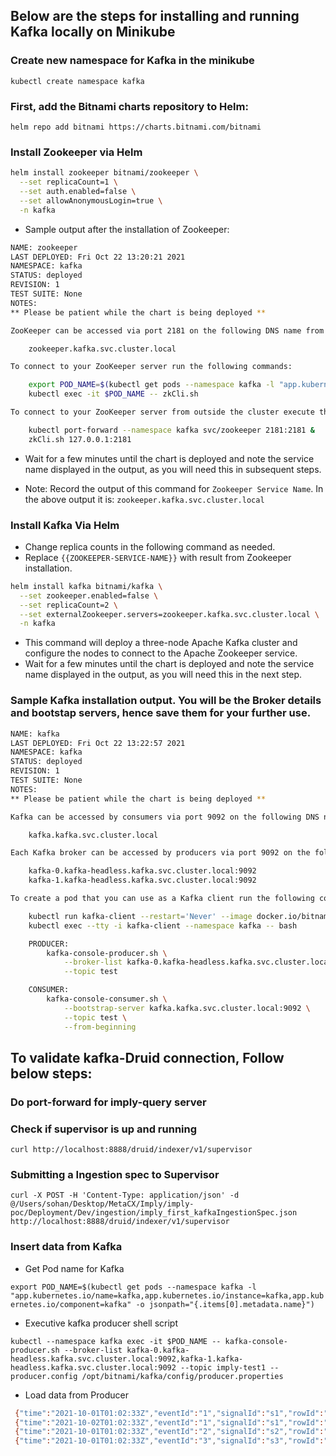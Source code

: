 ## Below are the steps for installing and running Kafka locally on Minikube

### Create new namespace for Kafka in the minikube

`kubectl create namespace kafka`

### First, add the Bitnami charts repository to Helm:

`helm repo add bitnami https://charts.bitnami.com/bitnami`

###  Install Zookeeper via Helm

```sh
helm install zookeeper bitnami/zookeeper \
  --set replicaCount=1 \
  --set auth.enabled=false \
  --set allowAnonymousLogin=true \
  -n kafka
```

* Sample output after the installation of Zookeeper: 

```sh
NAME: zookeeper
LAST DEPLOYED: Fri Oct 22 13:20:21 2021
NAMESPACE: kafka
STATUS: deployed
REVISION: 1
TEST SUITE: None
NOTES:
** Please be patient while the chart is being deployed **

ZooKeeper can be accessed via port 2181 on the following DNS name from within your cluster:

    zookeeper.kafka.svc.cluster.local

To connect to your ZooKeeper server run the following commands:

    export POD_NAME=$(kubectl get pods --namespace kafka -l "app.kubernetes.io/name=zookeeper,app.kubernetes.io/instance=zookeeper,app.kubernetes.io/component=zookeeper" -o jsonpath="{.items[0].metadata.name}")
    kubectl exec -it $POD_NAME -- zkCli.sh

To connect to your ZooKeeper server from outside the cluster execute the following commands:

    kubectl port-forward --namespace kafka svc/zookeeper 2181:2181 &
    zkCli.sh 127.0.0.1:2181
```

* Wait for a few minutes until the chart is deployed and note the service name displayed in the output, as you will need this in subsequent steps.

* Note: Record the output of this command for `Zookeeper Service Name`. In the above output it is: `zookeeper.kafka.svc.cluster.local`

### Install Kafka Via Helm
* Change replica counts in the following command as needed.
* Replace `{{ZOOKEEPER-SERVICE-NAME}}` with result from Zookeeper installation.

```sh
helm install kafka bitnami/kafka \
  --set zookeeper.enabled=false \
  --set replicaCount=2 \
  --set externalZookeeper.servers=zookeeper.kafka.svc.cluster.local \
  -n kafka
```
* This command will deploy a three-node Apache Kafka cluster and configure the nodes to connect to the Apache Zookeeper service. 
* Wait for a few minutes until the chart is deployed and note the service name displayed in the output, as you will need this in the next step.

### Sample Kafka installation output. You will be the Broker details and bootstap servers, hence save them for your further use. 
```sh
NAME: kafka
LAST DEPLOYED: Fri Oct 22 13:22:57 2021
NAMESPACE: kafka
STATUS: deployed
REVISION: 1
TEST SUITE: None
NOTES:
** Please be patient while the chart is being deployed **

Kafka can be accessed by consumers via port 9092 on the following DNS name from within your cluster:

    kafka.kafka.svc.cluster.local

Each Kafka broker can be accessed by producers via port 9092 on the following DNS name(s) from within your cluster:

    kafka-0.kafka-headless.kafka.svc.cluster.local:9092
    kafka-1.kafka-headless.kafka.svc.cluster.local:9092

To create a pod that you can use as a Kafka client run the following commands:

    kubectl run kafka-client --restart='Never' --image docker.io/bitnami/kafka:2.8.1-debian-10-r25 --namespace kafka --command -- sleep infinity
    kubectl exec --tty -i kafka-client --namespace kafka -- bash

    PRODUCER:
        kafka-console-producer.sh \
            --broker-list kafka-0.kafka-headless.kafka.svc.cluster.local:9092,kafka-1.kafka-headless.kafka.svc.cluster.local:9092 \
            --topic test

    CONSUMER:
        kafka-console-consumer.sh \
            --bootstrap-server kafka.kafka.svc.cluster.local:9092 \
            --topic test \
            --from-beginning
```

## To validate kafka-Druid connection, Follow below steps:

### Do port-forward for imply-query server 

### Check if supervisor is up and running

`curl http://localhost:8888/druid/indexer/v1/supervisor`

### Submitting a Ingestion spec to Supervisor

`curl -X POST -H 'Content-Type: application/json' -d @/Users/sohan/Desktop/MetaCX/Imply/imply-poc/Deployment/Dev/ingestion/imply_first_kafkaIngestionSpec.json http://localhost:8888/druid/indexer/v1/supervisor` 

### Insert data from Kafka
* Get Pod name for Kafka

`export POD_NAME=$(kubectl get pods --namespace kafka -l "app.kubernetes.io/name=kafka,app.kubernetes.io/instance=kafka,app.kubernetes.io/component=kafka" -o jsonpath="{.items[0].metadata.name}")`

* Executive kafka producer shell script

`kubectl --namespace kafka exec -it $POD_NAME -- kafka-console-producer.sh --broker-list kafka-0.kafka-headless.kafka.svc.cluster.local:9092,kafka-1.kafka-headless.kafka.svc.cluster.local:9092 --topic imply-test1 --producer.config /opt/bitnami/kafka/config/producer.properties`

* Load data from Producer

```sh
 {"time":"2021-10-01T01:02:33Z","eventId":"1","signalId":"s1","rowId":"r1","companyId":"salesforce2","num3":10,"num4":20,"arrValue":10}
 {"time":"2021-10-02T01:02:33Z","eventId":"1","signalId":"s1","rowId":"r1","companyId":"salesforce","num3":10,"num4":20,"arrValue":20}
 {"time":"2021-10-01T01:02:33Z","eventId":"2","signalId":"s2","rowId":"r2","companyId":"serviceNow","num3":10,"num4":20,"arrValue":10}
 {"time":"2021-10-01T01:02:33Z","eventId":"3","signalId":"s3","rowId":"r3","companyId":"BestBuy","num3":10,"num4":20,"arrValue":10}
```